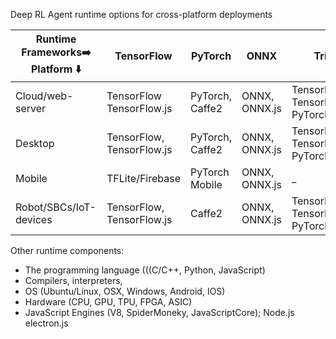 Deep RL Agent runtime options for cross-platform deployments

| **Runtime** Frameworks:arrow_right: Platform :arrow_down: | **TensorFlow**            | **PyTorch**     | **ONNX**      | **Triton**                          | **NNEF** | **CoreML**        |
| --------------------------------------------------------- | ------------------------- | --------------- | ------------- | ----------------------------------- | -------- | ----------------- |
| Cloud/web-server                                          | TensorFlow TensorFlow.js  | PyTorch, Caffe2 | ONNX, ONNX.js | TensorRT, TensorFlow, PyTorch,ONNX, | NNEF     | ~ (vapor.codes)   |
| Desktop                                                   | TensorFlow, TensorFlow.js | PyTorch, Caffe2 | ONNX, ONNX.js | TensorRT, TensorFlow, PyTorch,ONNX, | NNEF     | \_                |
| Mobile                                                    | TFLite/Firebase           | PyTorch Mobile  | ONNX, ONNX.js | \_                                  | NNEF     | CoreML (IOS only) |
| Robot/SBCs/IoT-devices                                    | TensorFlow, TensorFlow.js | Caffe2          | ONNX, ONNX.js | TensorRT, TensorFlow, PyTorch,ONNX, | NNEF     | ~ (vapor.codes)   |

Other runtime components:

- The programming language (((C/C++, Python, JavaScript)
- Compilers, interpreters,
- OS (Ubuntu/Linux, OSX, Windows, Android, IOS)
- Hardware (CPU, GPU, TPU, FPGA, ASIC)
- JavaScript Engines (V8, SpiderMoneky, JavaScriptCore); Node.js electron.js

